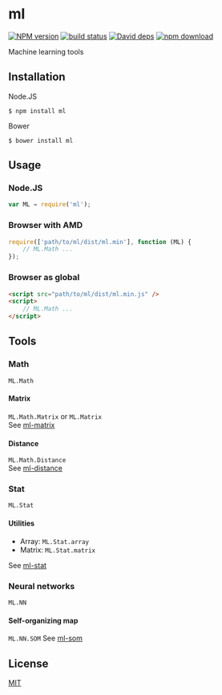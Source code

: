 # ml

  [![NPM version][npm-image]][npm-url]
  [![build status][travis-image]][travis-url]
  [![David deps][david-image]][david-url]
  [![npm download][download-image]][download-url]

Machine learning tools

## Installation

Node.JS
```
$ npm install ml
```

Bower
```
$ bower install ml
```

## Usage

### Node.JS
```js
var ML = require('ml');
```

### Browser with AMD
```js
require(['path/to/ml/dist/ml.min'], function (ML) {
    // ML.Math ...
});
```

### Browser as global
```html
<script src="path/to/ml/dist/ml.min.js" />
<script>
    // ML.Math ...
</script>
```

## Tools

### Math

`ML.Math`

#### Matrix

`ML.Math.Matrix` or `ML.Matrix`  
See [ml-matrix](https://github.com/mljs/matrix)

#### Distance

`ML.Math.Distance`  
See [ml-distance](https://github.com/mljs/distance)

### Stat

`ML.Stat`

#### Utilities

* Array: `ML.Stat.array`
* Matrix: `ML.Stat.matrix`

See [ml-stat](https://github.com/mljs/stat)

### Neural networks

`ML.NN`

#### Self-organizing map

`ML.NN.SOM`
See [ml-som](https://github.com/mljs/som)

## License

  [MIT](./LICENSE)

[npm-image]: https://img.shields.io/npm/v/ml.svg?style=flat-square
[npm-url]: https://npmjs.org/package/ml
[travis-image]: https://img.shields.io/travis/mljs/ml/master.svg?style=flat-square
[travis-url]: https://travis-ci.org/mljs/ml
[david-image]: https://img.shields.io/david/mljs/ml.svg?style=flat-square
[david-url]: https://david-dm.org/mljs/ml
[download-image]: https://img.shields.io/npm/dm/ml.svg?style=flat-square
[download-url]: https://npmjs.org/package/ml
